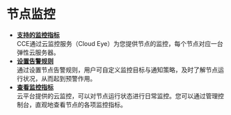 # 节点监控<a name="cce_01_0069"></a>

-   **[支持的监控指标](支持的监控指标.md)**  
CCE通过云监控服务（Cloud Eye）为您提供节点的监控，每个节点对应一台弹性云服务器。
-   **[设置告警规则](设置告警规则.md)**  
通过设置节点告警规则，用户可自定义监控目标与通知策略，及时了解节点运行状况，从而起到预警作用。
-   **[查看监控指标](查看监控指标.md)**  
云平台提供的云监控，可以对节点运行状态进行日常监控。您可以通过管理控制台，直观地查看节点的各项监控指标。

